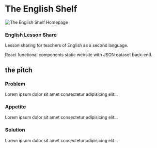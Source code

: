 # The English Shelf
![The English Shelf Homepage](/imgs/tes-homepage.jpg)
### English Lesson Share


Lesson sharing for teachers of English as a second language.

React functional components static website with JSON dataset back-end.


## the pitch

### Problem
Lorem ipsum dolor sit amet consectetur adipisicing elit...


### Appetite
Lorem ipsum dolor sit amet consectetur adipisicing elit...



### Solution
Lorem ipsum dolor sit amet consectetur adipisicing elit...



